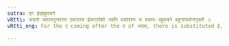 ```yaml
---
sutra: एत ईद्बहुवचने
vRtti: अदसो दकारादुत्तरस्य एकारस्य ईकारादेशो भवति दकारस्य च मकारः बहुवचने बहूनामर्थानामुक्तौ ॥
vRtti_eng: For the ए coming after the द of अदस्, there is substituted ई, and द् is changed to म्, when plurality is to be expressed.

---
```

